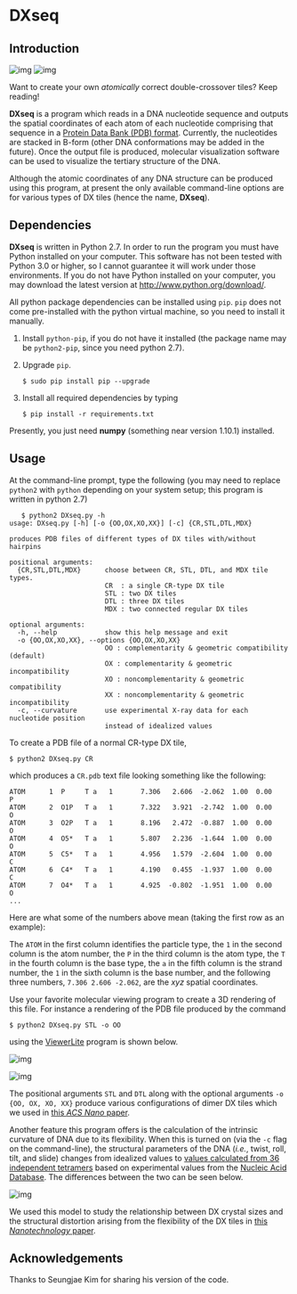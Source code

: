# DXseq

## Introduction

![img](//github.com/jfkimberly/DXseq/figures/dx-hp-mol-resize.gif "An atomic (left) and a simplified (right) rendition of a DX tile with hairpins.") ![img](//github.com/jfkimberly/DXseq/figures/dx-hp-resize.gif "An atomic (left) and a simplified (right) rendition of a DX tile with hairpins.")

Want to create your own *atomically* correct double-crossover tiles? Keep
reading!

**DXseq** is a program which reads in a DNA nucleotide sequence and outputs
the spatial coordinates of each atom of each nucleotide comprising that
sequence in a [Protein Data Bank (PDB) format](http://www.rcsb.org/pdb/home/home.do). Currently, the nucleotides
are stacked in B-form (other DNA conformations may be added in the future).
Once the output file is produced, molecular visualization software can be
used to visualize the tertiary structure of the DNA.

Although the atomic coordinates of any DNA structure can be produced using
this program, at present the only available command-line options are for
various types of DX tiles (hence the name, **DXseq**).

## Dependencies

**DXseq** is written in Python 2.7. In order to run the program you must have
Python installed on your computer. This software has not been tested with
Python 3.0 or higher, so I cannot guarantee it will work under those
environments. If you do not have Python installed on your computer, you may
download the latest version at [<http://www.python.org/download/>](http://www.python.org/download/).

All python package dependencies can be installed using `pip`. `pip` does not
come pre-installed with the python virtual machine, so you need to install
it manually.

1.  Install `python-pip`, if you do not have it installed (the package name
    may be `python2-pip`, since you need python 2.7).
2.  Upgrade `pip`.
    
        $ sudo pip install pip --upgrade
3.  Install all required dependencies by typing
    
        $ pip install -r requirements.txt

Presently, you just need **numpy** (something near version 1.10.1) installed.

## Usage

At the command-line prompt, type the following (you may need to replace
`python2` with `python` depending on your system setup; this program is
written in python 2.7)

       $ python2 DXseq.py -h
    usage: DXseq.py [-h] [-o {OO,OX,XO,XX}] [-c] {CR,STL,DTL,MDX}
    
    produces PDB files of different types of DX tiles with/without hairpins
    
    positional arguments:
      {CR,STL,DTL,MDX}      choose between CR, STL, DTL, and MDX tile types.
                            CR  : a single CR-type DX tile
                            STL : two DX tiles
                            DTL : three DX tiles
                            MDX : two connected regular DX tiles
    
    optional arguments:
      -h, --help            show this help message and exit
      -o {OO,OX,XO,XX}, --options {OO,OX,XO,XX}
                            OO : complementarity & geometric compatibility (default)
                            OX : complementarity & geometric incompatibility
                            XO : noncomplementarity & geometric compatibility
                            XX : noncomplementarity & geometric incompatibility
      -c, --curvature       use experimental X-ray data for each nucleotide position
                            instead of idealized values

To create a PDB file of a normal CR-type DX tile,

    $ python2 DXseq.py CR

which produces a `CR.pdb` text file looking something like the following:

    ATOM      1  P     T a   1       7.306   2.606  -2.062  1.00  0.00           P
    ATOM      2  O1P   T a   1       7.322   3.921  -2.742  1.00  0.00           O
    ATOM      3  O2P   T a   1       8.196   2.472  -0.887  1.00  0.00           O
    ATOM      4  O5*   T a   1       5.807   2.236  -1.644  1.00  0.00           O
    ATOM      5  C5*   T a   1       4.956   1.579  -2.604  1.00  0.00           C
    ATOM      6  C4*   T a   1       4.190   0.455  -1.937  1.00  0.00           C
    ATOM      7  O4*   T a   1       4.925  -0.802  -1.951  1.00  0.00           O
    ...

Here are what some of the numbers above mean (taking the first row as an
example): 

The `ATOM` in the first column identifies the particle type, the `1` in the
second column is the atom number, the `P` in the third column is the atom
type, the `T` in the fourth column is the base type, the `a` in the fifth
column is the strand number, the `1` in the sixth column is the base number,
and the following three numbers, `7.306 2.606 -2.062`, are the *xyz* spatial
coordinates.

Use your favorite molecular viewing program to create a 3D rendering of this
file. For instance a rendering of the PDB file produced by the command

    $ python2 DXseq.py STL -o OO

using the [ViewerLite](http://accelrys.com/products/collaborative-science/biovia-discovery-studio/visualization-download.php) program is shown below.

![img](//github.com/jfkimberly/DXseq/figures/stloo-mol-resize.gif) 

![img](//github.com/jfkimberly/DXseq/figures/stloo-resize.gif)

The positional arguments `STL` and `DTL` along with the optional arguments
`-o {OO, OX, XO, XX}` produce various configurations of dimer DX tiles which
we used in [this *ACS Nano* paper](http://pubs.acs.org/doi/abs/10.1021/nn201312g).

Another feature this program offers is the calculation of the intrinsic
curvature of DNA due to its flexibility. When this is turned on (via the
`-c` flag on the command-line), the structural parameters of the DNA
(*i.e.*, twist, roll, tilt, and slide) changes from idealized values to
[values calculated from 36 independent tetramers](http://www.tandfonline.com/doi/abs/10.1080/07391102.2002.10506828) based on experimental values
from the [Nucleic Acid Database](http://www.sciencedirect.com/science/article/pii/S0006349592816491). The differences between the two can be seen
below.

![img](//github.com/jfkimberly/DXseq/figures/curvature-resize.svg)

We used this model to study the relationship between DX crystal sizes and
the structural distortion arising from the flexibility of the DX tiles in
[this *Nanotechnology* paper](http://iopscience.iop.org/article/10.1088/0957-4484/22/24/245706).

## Acknowledgements

Thanks to Seungjae Kim for sharing his version of the code.
